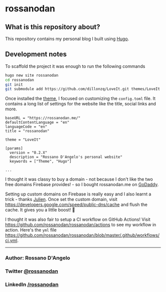 # rossanodan

## What is this repository about?

This repository contains my personal blog I built using [Hugo](https://gohugo.io/).

## Development notes

To scaffold the project it was enough to run the following commands

```bash
hugo new site rossanodan
cd rossanodan
git init
git submodule add https://github.com/dillonzq/LoveIt.git themes/LoveIt
```

Once installed the [theme](https://github.com/dillonzq/LoveIt.git), I focused on customizing the `config.toml` file. It contains a long list of settings for the website like the title, social links and more.

```
baseURL = "https://rossanodan.me/"
defaultContentLanguage = "en"
languageCode = "en"
title = "rossanodan"

theme = "LoveIt"

[params]
  version = "0.2.X"
  description = "Rossano D'Angelo's personal website"
  keywords = ["Theme", "Hugo"]

...
```

I thought it was classy to buy a domain - not because I don't like the two free domains Firebase provides! - so I bought rossanodan.me on [GoDaddy](https://uk.godaddy.com/).

Setting up custom domains on Firebase is really easy and I also learnt a trick - thanks [Julien](https://twitter.com/BPS_Julien). Once set the custom domain, visit https://developers.google.com/speed/public-dns/cache and flush the cache. It gives you a little boost! :rocket:

I thought it was also fair to setup a CI workflow on GitHub Actions! Visit https://github.com/rossanodan/rossanodan/actions to see my workflow in action. Here's the `yml` file https://github.com/rossanodan/rossanodan/blob/master/.github/workflows/ci.yml.

---
### Author: Rossano D'Angelo

### Twitter [@rossanodan](https://twitter.com/rossanodan)

### LinkedIn [/rossanodan](https://www.linkedin.com/in/rossanodan/)
